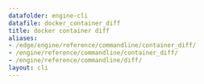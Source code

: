 ```yaml
---
datafolder: engine-cli
datafile: docker_container_diff
title: docker container diff
aliases:
- /edge/engine/reference/commandline/container_diff/
- /engine/reference/commandline/container_diff/
- /engine/reference/commandline/diff/
layout: cli
---
```


<!--
此页面是根据 Docker 源代码自动生成的。如果您想建议更改此处显示的文本，请在 GitHub 上的源代码仓库中打开一个工单或拉取请求：

https://github.com/docker/cli
-->
